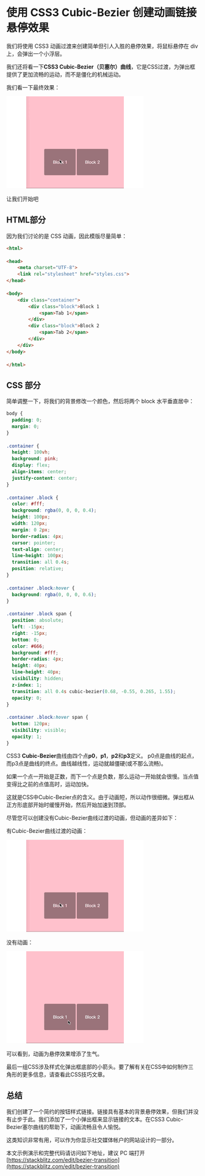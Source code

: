 # 使用 CSS3 Cubic-Bezier 创建动画链接悬停效果

我们将使用 CSS3 动画过渡来创建简单但引人入胜的悬停效果，将鼠标悬停在 div 上，会弹出一个小浮层。

我们还将看一下**CSS3 Cubic-Bezier（贝塞尔）曲线**，它是CSS过渡，为弹出框提供了更加流畅的运动，而不是僵化的机械运动。

我们看一下最终效果：

![](https://raw.githubusercontent.com/LaamGinghong/pics/master/img/20201120115316.gif)

让我们开始吧

## HTML部分

因为我们讨论的是 CSS 动画，因此模版尽量简单：

```html
<html>

<head>
	<meta charset="UTF-8">
	<link rel="stylesheet" href="styles.css">
</head>

<body>
	<div class="container">
		<div class="block">Block 1
			<span>Tab 1</span>
		</div>
		<div class="block">Block 2
			<span>Tab 2</span>
		</div>
	</div>
</body>

</html>
```

## CSS 部分

简单调整一下，将我们的背景修改一个颜色，然后将两个 block 水平垂直居中：

```css
body {
  padding: 0;
  margin: 0;
}

.container {
  height: 100vh;
  background: pink;
  display: flex;
  align-items: center;
  justify-content: center;
}

.container .block {
  color: #fff;
  background: rgba(0, 0, 0, 0.4);
  height: 100px;
  width: 120px;
  margin: 0 2px;
  border-radius: 4px;
  cursor: pointer;
  text-align: center;
  line-height: 100px;
  transition: all 0.4s;
  position: relative;
}

.container .block:hover {
  background: rgba(0, 0, 0, 0.6);
}

.container .block span {
  position: absolute;
  left: -15px;
  right: -15px;
  bottom: 0;
  color: #666;
  background: #fff;
  border-radius: 4px;
  height: 40px;
  line-height: 40px;
  visibility: hidden;
  z-index: 1;
  transition: all 0.4s cubic-bezier(0.68, -0.55, 0.265, 1.55);
  opacity: 0;
}

.container .block:hover span {
  bottom: 120px;
  visibility: visible;
  opacity: 1;
}
```

CSS3 **Cubic-Bezier**曲线由四个点**p0**，**p1**，**p2**和**p3**定义。 p0点是曲线的起点，而p3点是曲线的终点。曲线越线性，运动就越僵硬(或不那么流畅)。

如果一个点一开始是正数，而下一个点是负数，那么运动一开始就会很慢。当点值变得比之前的点值高时，运动加快。

这就是CSS中Cubic-Bezier点的含义。由于动画短，所以动作很细微。弹出框从正方形底部开始时缓慢开始，然后开始加速到顶部。

尽管您可以创建没有Cubic-Bezier曲线过渡的动画，但动画的差异如下：

有Cubic-Bezier曲线过渡的动画：

![](https://raw.githubusercontent.com/LaamGinghong/pics/master/img/20201120115316.gif)

没有动画：

![](https://raw.githubusercontent.com/LaamGinghong/pics/master/img/20201120120044.gif)

可以看到，动画为悬停效果增添了生气。

最后一组CSS涉及样式化弹出框底部的小箭头。要了解有关在CSS中如何制作三角形的更多信息，请查看此CSS技巧文章。

## 总结

我们创建了一个简约的按钮样式链接。链接具有基本的背景悬停效果，但我们并没有止步于此。我们添加了一个小弹出框来显示链接的文本。在CSS3 Cubic-Bezier塞尔曲线的帮助下，动画流畅且令人愉悦。

这类知识非常有用，可以作为你显示社交媒体帐户的网站设计的一部分。

本文示例演示和完整代码请访问如下地址，建议 PC 端打开 [https://stackblitz.com/edit/bezier-transition](https://stackblitz.com/edit/bezier-transition)

